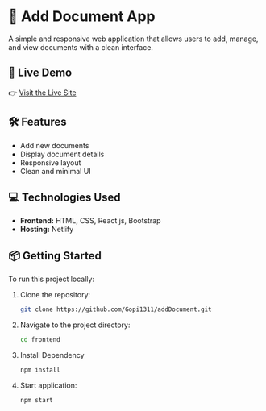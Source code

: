# 📄 Add Document App

A simple and responsive web application that allows users to add, manage, and view documents with a clean interface.

## 🚀 Live Demo

👉 [Visit the Live Site](https://add-document.netlify.app/)

## 🛠 Features

- Add new documents
- Display document details
- Responsive layout
- Clean and minimal UI

## 💻 Technologies Used

- **Frontend:** HTML, CSS, React js, Bootstrap
- **Hosting:** Netlify

## 📦 Getting Started

To run this project locally:

1. Clone the repository:
   ```bash
   git clone https://github.com/Gopi1311/addDocument.git
2. Navigate to the project directory:
   ```bash
   cd frontend
3. Install Dependency
   ```bash
   npm install   
4. Start application:
   ```bash
   npm start

